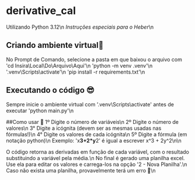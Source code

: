 # derivative_cal
Utilizando Python 3.12\n
<i>Instruções especiais para o Heber</i>\n

## Criando ambiente virtual🐍
No Prompt de Comando, selecione a pasta em que baixou o arquivo com 'cd Insira\Local\Do\Arquivo\Aqui'\n
'python -m venv .venv'\n
'.venv\Scripts\activate'\n
'pip install -r requirements.txt'\n

## Executando o código 😎
Sempre inicie o ambiente virtual com '.venv\Scripts\activate' antes de executar 'python main.py'\n

##Como usar 🤩
1º Digite o número de variáveis\n
2º Digite o número de valores\n
3° Digite a icógnita (devem ser as mesmas usadas nas fórmulas!)\n
4° Digite os valores de cada icógnita\n
5º Digite a fórmula (em notação python)\n
Exemplo: 'x**3+2*y**2' é igual a escrever x^3 + 2y^2\n\n

O código retorna as derivadas em função de cada variável, com o resultado substituindo a variável pela média.\n
No final é gerado uma planilha excel. Use ela para editar os valores e carrega-los na opção '2 - Nova Planilha'.\n
Caso não exista uma planilha, provavelmente terá um erro 🤫\n
